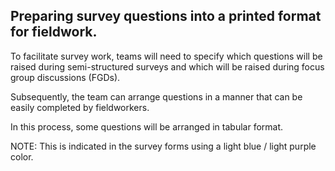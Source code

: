 ## Preparing survey questions into a printed format for fieldwork.

To facilitate survey work, teams will need to specify which questions will be raised during semi-structured surveys and which will be raised during focus group discussions (FGDs).

Subsequently, the team can arrange questions in a manner that can be easily completed by fieldworkers.

In this process, some questions will be arranged in tabular format.

NOTE: This is indicated in the survey forms using a light blue / light purple color.
